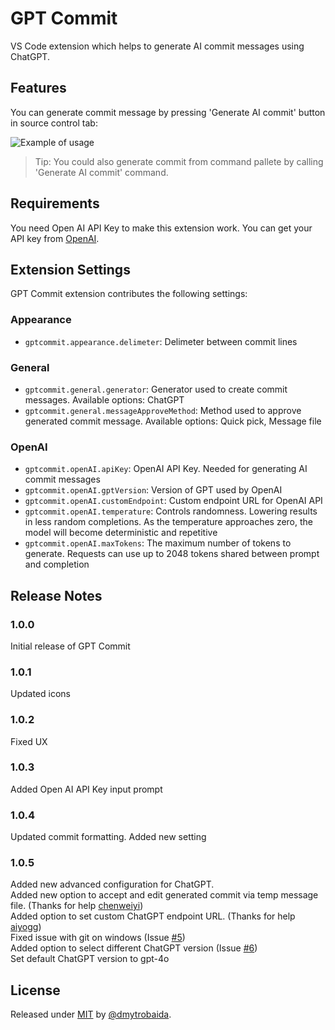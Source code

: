# GPT Commit

VS Code extension which helps to generate AI commit messages using ChatGPT.

## Features

You can generate commit message by pressing 'Generate AI commit' button in source control tab:

![Example of usage](assets/images/example.gif)

> Tip: You could also generate commit from command pallete by calling 'Generate AI commit' command.

## Requirements

You need Open AI API Key to make this extension work.
You can get your API key from [OpenAI](https://platform.openai.com/account/api-keys).

## Extension Settings

GPT Commit extension contributes the following settings:

### Appearance

- `gptcommit.appearance.delimeter`: Delimeter between commit lines

### General

- `gptcommit.general.generator`: Generator used to create commit messages. Available options: ChatGPT
- `gptcommit.general.messageApproveMethod`: Method used to approve generated commit message. Available options: Quick pick, Message file

### OpenAI

- `gptcommit.openAI.apiKey`: OpenAI API Key. Needed for generating AI commit messages
- `gptcommit.openAI.gptVersion`: Version of GPT used by OpenAI
- `gptcommit.openAI.customEndpoint`: Custom endpoint URL for OpenAI API
- `gptcommit.openAI.temperature`: Controls randomness. Lowering results in less random completions. As the temperature approaches zero, the model will become deterministic and repetitive
- `gptcommit.openAI.maxTokens`: The maximum number of tokens to generate. Requests can use up to 2048 tokens shared between prompt and completion

## Release Notes

### 1.0.0

Initial release of GPT Commit

### 1.0.1

Updated icons

### 1.0.2

Fixed UX

### 1.0.3

Added Open AI API Key input prompt

### 1.0.4

Updated commit formatting. Added new setting

### 1.0.5

Added new advanced configuration for ChatGPT.\
Added new option to accept and edit generated commit via temp message file. (Thanks for help [chenweiyi](https://github.com/chenweiyi))\
Added option to set custom ChatGPT endpoint URL. (Thanks for help [aiyogg](https://github.com/aiyogg))\
Fixed issue with git on windows (Issue [#5](https://github.com/dmytrobaida/GPTCommitVSCode/issues/5))\
Added option to select different ChatGPT version (Issue [#6](https://github.com/dmytrobaida/GPTCommitVSCode/issues/6))\
Set default ChatGPT version to gpt-4o

## License

Released under [MIT](/LICENSE) by [@dmytrobaida](https://github.com/dmytrobaida).
